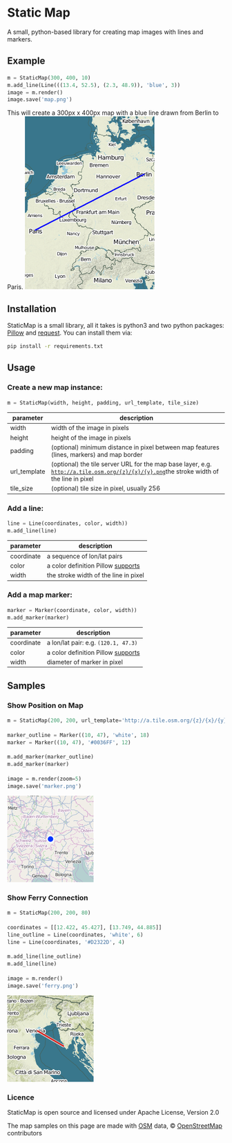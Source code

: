 # Static Map

A small, python-based library for creating map images with lines and markers.

## Example
```python
m = StaticMap(300, 400, 10)
m.add_line(Line(((13.4, 52.5), (2.3, 48.9)), 'blue', 3))
image = m.render()
image.save('map.png')
```
This will create a 300px x 400px map with a blue line drawn from Berlin to Paris.
![Map with Line from Berlin to Paris](/samples/berlin_paris.png?raw=true)


## Installation
StaticMap is a small library, all it takes is python3 and two python packages: [Pillow](https://python-pillow.github.io/) and [request](http://www.python-requests.org/). You can install them via:

```bash
pip install -r requirements.txt
```

## Usage
### Create a new map instance:

```python
m = StaticMap(width, height, padding, url_template, tile_size)
```

parameter     | description
------------- | -------------
width         | width of the image in pixels
height        | height of the image in pixels
padding       | (optional) minimum distance in pixel between map features (lines, markers) and map border
url_template  | (optional) the tile server URL for the map base layer, e.g. <code>http://a.tile.osm.org/{z}/{x}/{y}.png</code>the stroke width of the line in pixel 
tile_size     | (optional) tile size in pixel, usually 256

### Add a line:

```python
line = Line(coordinates, color, width))
m.add_line(line)
```

parameter     | description
------------- | -------------
coordinate    | a sequence of lon/lat pairs
color         | a color definition Pillow <a href="http://pillow.readthedocs.org/en/latest/reference/ImageColor.html#color-names">supports</a>
width         | the stroke width of the line in pixel

### Add a map marker:

```python
marker = Marker(coordinate, color, width))
m.add_marker(marker)
```

parameter     | description
------------- | -------------
coordinate    | a lon/lat pair: e.g. `(120.1, 47.3)`
color         | a color definition Pillow <a href="http://pillow.readthedocs.org/en/latest/reference/ImageColor.html#color-names">supports</a>
width         | diameter of marker in pixel


## Samples
### Show Position on Map
```python
m = StaticMap(200, 200, url_template='http://a.tile.osm.org/{z}/{x}/{y}.png')

marker_outline = Marker((10, 47), 'white', 18)
marker = Marker((10, 47), '#0036FF', 12)

m.add_marker(marker_outline)
m.add_marker(marker)

image = m.render(zoom=5)
image.save('marker.png')
```

![Position Marker on a Map](/samples/marker.png?raw=true)

### Show Ferry Connection
```python
m = StaticMap(200, 200, 80)

coordinates = [[12.422, 45.427], [13.749, 44.885]]
line_outline = Line(coordinates, 'white', 6)
line = Line(coordinates, '#D2322D', 4)

m.add_line(line_outline)
m.add_line(line)

image = m.render()
image.save('ferry.png')
```

![Ferry Connection Shown on a Map](/samples/ferry.png?raw=true)

### Licence
StaticMap is open source and licensed under Apache License, Version 2.0

The map samples on this page are made with [OSM](http://www.osm.org) data, © [OpenStreetMap](http://www.openstreetmap.org/copyright) contributors
